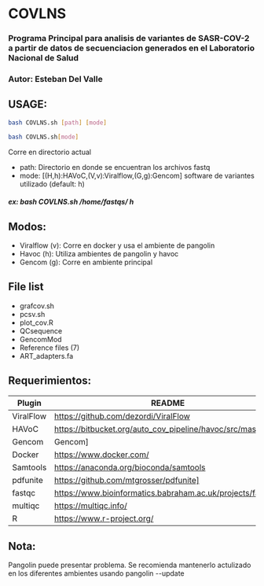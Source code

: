 # COVLNS


### Programa Principal para analisis de variantes de SASR-COV-2 a partir de datos de secuenciacion generados en el Laboratorio Nacional de Salud

### Autor: Esteban Del Valle

## USAGE: 
```sh
bash COVLNS.sh [path] [mode]
```

```sh
bash COVLNS.sh[mode]
```
Corre en directorio actual

- path: Directorio en donde se encuentran los archivos fastq
- mode: [(H,h):HAVoC,(V,v):Viralflow,(G,g):Gencom] software de variantes utilizado (default: h)

##### ex: bash COVLNS.sh /home/fastqs/ h

## Modos:
- Viralflow (v): Corre en docker y usa el ambiente de pangolin
- Havoc (h): Utiliza ambientes de pangolin y havoc
- Gencom (g): Corre en ambiente principal


## File list

   - grafcov.sh
   - pcsv.sh
   - plot_cov.R
   - QCsequence
   - GencomMod
   - Reference files (7)
   - ART_adapters.fa

## Requerimientos:

   | Plugin | README |
| ------ | ------ |
| ViralFlow | https://github.com/dezordi/ViralFlow |
| HAVoC | https://bitbucket.org/auto_cov_pipeline/havoc/src/master/] |
| Gencom | Gencom] |
| Docker | https://www.docker.com/ |
| Samtools | https://anaconda.org/bioconda/samtools |
| pdfunite | https://github.com/mtgrosser/pdfunite] |
| fastqc | https://www.bioinformatics.babraham.ac.uk/projects/fastqc/] |
| multiqc | https://multiqc.info/ |
| R | https://www.r-project.org/ |

## Nota:
Pangolin puede presentar problema. Se recomienda mantenerlo actulizado en los diferentes ambientes usando pangolin --update
